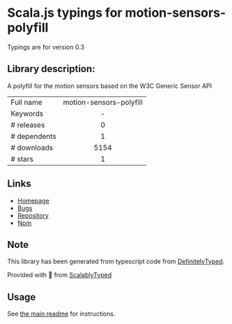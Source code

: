 
# Scala.js typings for motion-sensors-polyfill

Typings are for version 0.3

## Library description:
A polyfill for the motion sensors based on the W3C Generic Sensor API

|                    |                 |
| ------------------ | :-------------: |
| Full name          | motion-sensors-polyfill |
| Keywords           | - |
| # releases         | 0 |
| # dependents       | 1 |
| # downloads        | 5154 |
| # stars            | 1 |

## Links
- [Homepage](https://github.com/kenchris/lit-element)
- [Bugs](https://github.com/kenchris/sensor-polyfills/issues)
- [Repository](https://github.com/kenchris/sensor-polyfills)
- [Npm](https://www.npmjs.com/package/motion-sensors-polyfill)
    


## Note
This library has been generated from typescript code from [DefinitelyTyped](https://definitelytyped.org).

Provided with :purple_heart: from [ScalablyTyped](https://github.com/oyvindberg/ScalablyTyped)

## Usage
See [the main readme](../../readme.md) for instructions.


